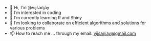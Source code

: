 - 👋 Hi, I’m @vijsanjay
- 👀 I’m interested in coding
- 🌱 I’m currently learning R and Shiny
- 💞️ I’m looking to collaborate on efficient algorithms and solutions for various problems
- 📫 How to reach me ... through my email: vijsanjay@gmail.com

<!---
vijsanjay/vijsanjay is a ✨ special ✨ repository because its `README.md` (this file) appears on your GitHub profile.
You can click the Preview link to take a look at your changes.
--->
